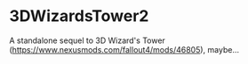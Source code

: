 # 3DWizardsTower2
A standalone sequel to 3D Wizard's Tower (https://www.nexusmods.com/fallout4/mods/46805), maybe...

